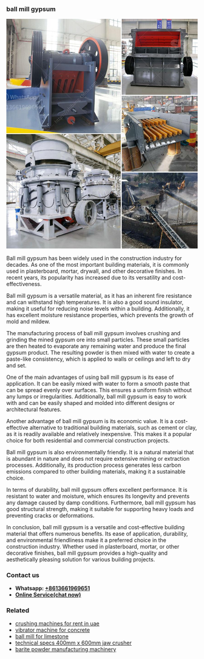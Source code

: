 <h3>ball mill gypsum</h3><img src='1708497231.jpg' alt=''><p>Ball mill gypsum has been widely used in the construction industry for decades. As one of the most important building materials, it is commonly used in plasterboard, mortar, drywall, and other decorative finishes. In recent years, its popularity has increased due to its versatility and cost-effectiveness.</p><p>Ball mill gypsum is a versatile material, as it has an inherent fire resistance and can withstand high temperatures. It is also a good sound insulator, making it useful for reducing noise levels within a building. Additionally, it has excellent moisture resistance properties, which prevents the growth of mold and mildew.</p><p>The manufacturing process of ball mill gypsum involves crushing and grinding the mined gypsum ore into small particles. These small particles are then heated to evaporate any remaining water and produce the final gypsum product. The resulting powder is then mixed with water to create a paste-like consistency, which is applied to walls or ceilings and left to dry and set.</p><p>One of the main advantages of using ball mill gypsum is its ease of application. It can be easily mixed with water to form a smooth paste that can be spread evenly over surfaces. This ensures a uniform finish without any lumps or irregularities. Additionally, ball mill gypsum is easy to work with and can be easily shaped and molded into different designs or architectural features.</p><p>Another advantage of ball mill gypsum is its economic value. It is a cost-effective alternative to traditional building materials, such as cement or clay, as it is readily available and relatively inexpensive. This makes it a popular choice for both residential and commercial construction projects.</p><p>Ball mill gypsum is also environmentally friendly. It is a natural material that is abundant in nature and does not require extensive mining or extraction processes. Additionally, its production process generates less carbon emissions compared to other building materials, making it a sustainable choice.</p><p>In terms of durability, ball mill gypsum offers excellent performance. It is resistant to water and moisture, which ensures its longevity and prevents any damage caused by damp conditions. Furthermore, ball mill gypsum has good structural strength, making it suitable for supporting heavy loads and preventing cracks or deformations.</p><p>In conclusion, ball mill gypsum is a versatile and cost-effective building material that offers numerous benefits. Its ease of application, durability, and environmental friendliness make it a preferred choice in the construction industry. Whether used in plasterboard, mortar, or other decorative finishes, ball mill gypsum provides a high-quality and aesthetically pleasing solution for various building projects.</p><h3>Contact us</h3><ul><li><strong>Whatsapp:&nbsp;<a href="https://wa.me/8613661969651">+8613661969651</a></strong></li><li><a href="https://swt.shibang-china.com/?git&amp;zhl&amp;ball mill gypsum"><strong>Online Service(chat now)</strong></a></li></ul><h3>Related</h3><ul><li><a href='crushing machines for rent in uae.md'>crushing machines for rent in uae</a></li><li><a href='vibrator machine for concrete.md'>vibrator machine for concrete</a></li><li><a href='ball mill for limestone.md'>ball mill for limestone</a></li><li><a href='technical specs 400mm x 600mm jaw crusher.md'>technical specs 400mm x 600mm jaw crusher</a></li><li><a href='barite powder manufacturing machinery.md'>barite powder manufacturing machinery</a></li></ul>